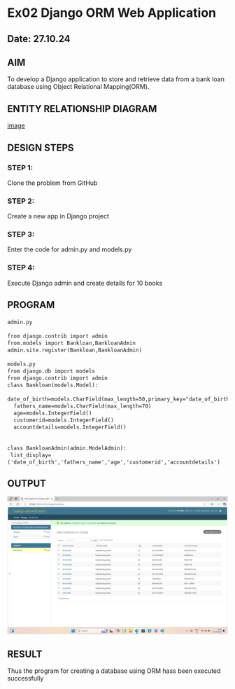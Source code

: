 # Ex02 Django ORM Web Application
## Date: 27.10.24

## AIM
To develop a Django application to store and retrieve data from a bank loan database using Object Relational Mapping(ORM).

## ENTITY RELATIONSHIP DIAGRAM
[image](<../Pictures/bank loan.drawio>)


## DESIGN STEPS

### STEP 1:
Clone the problem from GitHub

### STEP 2:
Create a new app in Django project

### STEP 3:
Enter the code for admin.py and models.py

### STEP 4:
Execute Django admin and create details for 10 books

## PROGRAM
```
admin.py

from django.contrib import admin
from.models import Bankloan,BankloanAdmin
admin.site.register(Bankloan,BankloanAdmin)

models.py
from django.db import models
from django.contrib import admin
class Bankloan(models.Model):
  date_of_birth=models.CharField(max_length=50,primary_key="date_of_birth")
  fathers_name=models.CharField(max_length=70)
  age=models.IntegerField()
  customerid=models.IntegerField()
  accountdetails=models.IntegerField()


class BankloanAdmin(admin.ModelAdmin):
 list_display=('date_of_birth','fathers_name','age','customerid','accountdetails')

```



## OUTPUT
![alt text](<Screenshot (3)-3.png>)


## RESULT
Thus the program for creating a database using ORM hass been executed successfully
